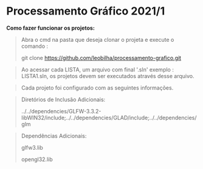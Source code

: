 # Processamento Gráfico 2021/1

**Como fazer funcionar os projetos:**

> Abra o cmd na pasta que deseja clonar o projeta e execute o comando :
>
> git clone https://github.com/leobilha/processamento-grafico.git

> Ao acessar cada LISTA, um arquivo com final '.sln' exemplo : LISTA1.sln, os projetos devem ser executados através desse arquivo.

> Cada projeto foi configurado com as seguintes informações.

> Diretórios de Inclusão Adicionais:
>
> ../../dependencies/GLFW-3.3.2-libWIN32/include;../../dependencies/GLAD/include;../../dependencies/glm

> Dependências Adicionais:
>
> glfw3.lib
>
> opengl32.lib